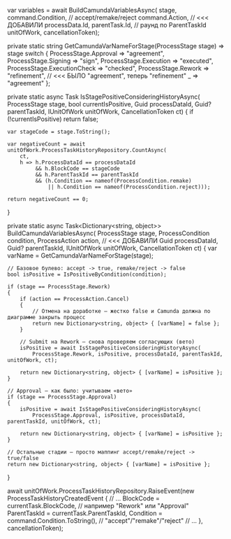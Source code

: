 var variables = await BuildCamundaVariablesAsync(
    stage,
    command.Condition,      // accept/remake/reject
    command.Action,         // <<< ДОБАВИЛИ
    processData.Id,
    parentTask.Id,          // раунд по ParentTaskId
    unitOfWork,
    cancellationToken);




private static string GetCamundaVarNameForStage(ProcessStage stage) => stage switch
{
    ProcessStage.Approval       => "agreement",
    ProcessStage.Signing        => "sign",
    ProcessStage.Execution      => "executed",
    ProcessStage.ExecutionCheck => "checked",
    ProcessStage.Rework         => "refinement",   // <<< БЫЛО "agreement", теперь "refinement"
    _                           => "agreement"
};





private static async Task<bool> IsStagePositiveConsideringHistoryAsync(
    ProcessStage stage,
    bool currentIsPositive,
    Guid processDataId,
    Guid? parentTaskId,
    IUnitOfWork unitOfWork,
    CancellationToken ct)
{
    if (!currentIsPositive) return false;

    var stageCode = stage.ToString();

    var negativeCount = await unitOfWork.ProcessTaskHistoryRepository.CountAsync(
        ct,
        h => h.ProcessDataId == processDataId
             && h.BlockCode == stageCode
             && h.ParentTaskId == parentTaskId
             && (h.Condition == nameof(ProcessCondition.remake)
                 || h.Condition == nameof(ProcessCondition.reject)));

    return negativeCount == 0;
}




private static async Task<Dictionary<string, object>> BuildCamundaVariablesAsync(
    ProcessStage stage,
    ProcessCondition condition,
    ProcessAction action,          // <<< ДОБАВИЛИ
    Guid processDataId,
    Guid? parentTaskId,
    IUnitOfWork unitOfWork,
    CancellationToken ct)
{
    var varName = GetCamundaVarNameForStage(stage);

    // Базовое булево: accept -> true, remake/reject -> false
    bool isPositive = IsPositiveByCondition(condition);

    if (stage == ProcessStage.Rework)
    {
        if (action == ProcessAction.Cancel)
        {
            // Отмена на доработке — жестко false и Camunda должна по диаграмме закрыть процесс
            return new Dictionary<string, object> { [varName] = false };
        }

        // Submit на Rework — снова проверяем согласующих (вето)
        isPositive = await IsStagePositiveConsideringHistoryAsync(
            ProcessStage.Rework, isPositive, processDataId, parentTaskId, unitOfWork, ct);

        return new Dictionary<string, object> { [varName] = isPositive };
    }

    // Approval — как было: учитываем «вето»
    if (stage == ProcessStage.Approval)
    {
        isPositive = await IsStagePositiveConsideringHistoryAsync(
            ProcessStage.Approval, isPositive, processDataId, parentTaskId, unitOfWork, ct);

        return new Dictionary<string, object> { [varName] = isPositive };
    }

    // Остальные стадии — просто маппинг accept/remake/reject -> true/false
    return new Dictionary<string, object> { [varName] = isPositive };
}




await unitOfWork.ProcessTaskHistoryRepository.RaiseEvent(new ProcessTaskHistoryCreatedEvent
{
    // ...
    BlockCode  = currentTask.BlockCode,             // например "Rework" или "Approval"
    ParentTaskId = currentTask.ParentTaskId,
    Condition = command.Condition.ToString(),       // "accept"/"remake"/"reject"
    // ...
}, cancellationToken);



